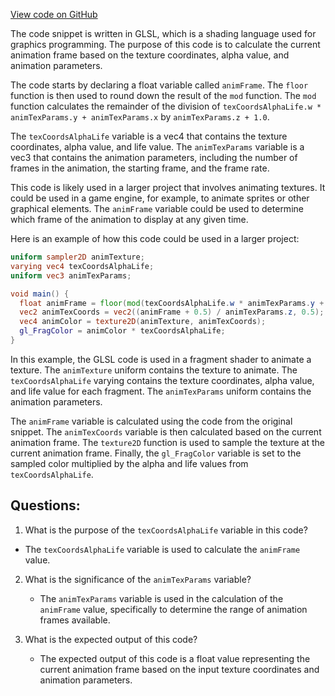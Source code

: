 [View code on GitHub](https://github.com/playcanvas/engine/src/scene/shader-lib/chunks/particle/vert/particleAnimFrameLoop.js)

The code snippet is written in GLSL, which is a shading language used for graphics programming. The purpose of this code is to calculate the current animation frame based on the texture coordinates, alpha value, and animation parameters. 

The code starts by declaring a float variable called `animFrame`. The `floor` function is then used to round down the result of the `mod` function. The `mod` function calculates the remainder of the division of `texCoordsAlphaLife.w * animTexParams.y + animTexParams.x` by `animTexParams.z + 1.0`. 

The `texCoordsAlphaLife` variable is a vec4 that contains the texture coordinates, alpha value, and life value. The `animTexParams` variable is a vec3 that contains the animation parameters, including the number of frames in the animation, the starting frame, and the frame rate. 

This code is likely used in a larger project that involves animating textures. It could be used in a game engine, for example, to animate sprites or other graphical elements. The `animFrame` variable could be used to determine which frame of the animation to display at any given time. 

Here is an example of how this code could be used in a larger project:

```glsl
uniform sampler2D animTexture;
varying vec4 texCoordsAlphaLife;
uniform vec3 animTexParams;

void main() {
  float animFrame = floor(mod(texCoordsAlphaLife.w * animTexParams.y + animTexParams.x, animTexParams.z + 1.0));
  vec2 animTexCoords = vec2((animFrame + 0.5) / animTexParams.z, 0.5);
  vec4 animColor = texture2D(animTexture, animTexCoords);
  gl_FragColor = animColor * texCoordsAlphaLife;
}
```

In this example, the GLSL code is used in a fragment shader to animate a texture. The `animTexture` uniform contains the texture to animate. The `texCoordsAlphaLife` varying contains the texture coordinates, alpha value, and life value for each fragment. The `animTexParams` uniform contains the animation parameters. 

The `animFrame` variable is calculated using the code from the original snippet. The `animTexCoords` variable is then calculated based on the current animation frame. The `texture2D` function is used to sample the texture at the current animation frame. Finally, the `gl_FragColor` variable is set to the sampled color multiplied by the alpha and life values from `texCoordsAlphaLife`.
## Questions: 
 1. What is the purpose of the `texCoordsAlphaLife` variable in this code?
   - The `texCoordsAlphaLife` variable is used to calculate the `animFrame` value.

2. What is the significance of the `animTexParams` variable?
   - The `animTexParams` variable is used in the calculation of the `animFrame` value, specifically to determine the range of animation frames available.

3. What is the expected output of this code?
   - The expected output of this code is a float value representing the current animation frame based on the input texture coordinates and animation parameters.